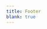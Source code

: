 ```yaml
---
title: Footer
blank: true
---
```


<Subscribe 
    embed
    accent="#3e85d3"
    background="white"
    footer="We never share your info. That would be a super jerk thing to do."
    />